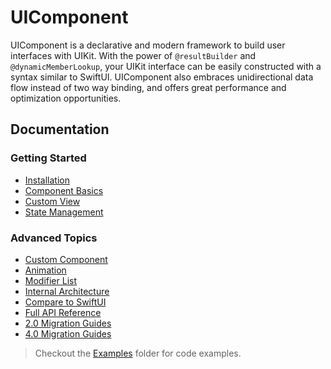# UIComponent

UIComponent is a declarative and modern framework to build user interfaces with UIKit. With the power of `@resultBuilder` and `@dynamicMemberLookup`, your UIKit interface can be easily constructed with a syntax similar to SwiftUI. UIComponent also embraces unidirectional data flow instead of two way binding, and offers great performance and optimization opportunities.

## Documentation

### Getting Started

- [Installation](https://lkzhao.com/UIComponent/documentation/uicomponent/installation)
- [Component Basics](https://lkzhao.com/UIComponent/documentation/uicomponent/componentbasics)
- [Custom View](https://lkzhao.com/UIComponent/documentation/uicomponent/customview)
- [State Management](https://lkzhao.com/UIComponent/documentation/uicomponent/statemanagement)

### Advanced Topics

- [Custom Component](https://lkzhao.com/UIComponent/documentation/uicomponent/customcomponent)
- [Animation](https://lkzhao.com/UIComponent/documentation/uicomponent/animation)
- [Modifier List](https://lkzhao.com/UIComponent/documentation/uicomponent/component#instance-methods)
- [Internal Architecture](https://lkzhao.com/UIComponent/documentation/uicomponent/architecture)
- [Compare to SwiftUI](https://lkzhao.com/UIComponent/documentation/uicomponent/swiftuicompare)
- [Full API Reference](https://lkzhao.com/UIComponent/documentation/uicomponent)
- [2.0 Migration Guides](https://lkzhao.com/UIComponent/documentation/uicomponent/version2migrationguide)
- [4.0 Migration Guides](https://lkzhao.com/UIComponent/documentation/uicomponent/version4migrationguide)

> Checkout the [Examples](https://github.com/lkzhao/UIComponent/tree/master/Examples) folder for code examples.
